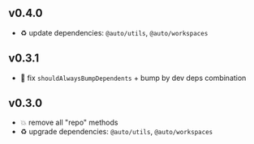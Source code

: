 ## v0.4.0

* ♻️ update dependencies: `@auto/utils`, `@auto/workspaces`

## v0.3.1

* 🐞 fix `shouldAlwaysBumpDependents` + bump by dev deps combination

## v0.3.0

* 💥 remove all "repo" methods
* ♻️ upgrade dependencies: `@auto/utils`, `@auto/workspaces`
